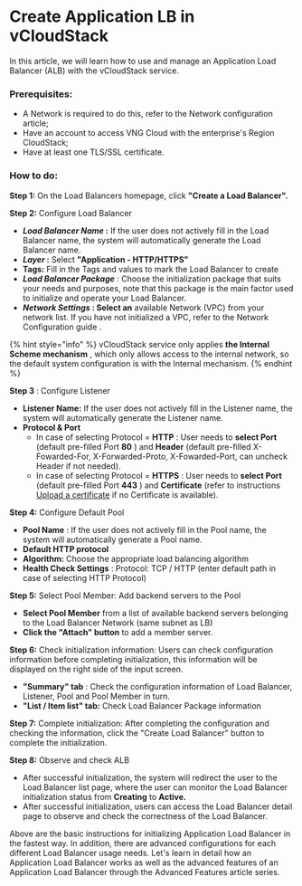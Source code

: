 # Create Application LB in vCloudStack

In this article, we will learn how to use and manage an Application Load Balancer (ALB) with the vCloudStack service.

### **Prerequisites:** <a href="#dieu-kien-tieu-quyet" id="dieu-kien-tieu-quyet"></a>

* A Network is required to do this, refer to the Network configuration article;
* Have an account to access VNG Cloud with the enterprise's Region CloudStack;
* Have at least one TLS/SSL certificate.

### **How to do:** <a href="#cach-thuc-hien" id="cach-thuc-hien"></a>

**Step 1:** On the Load Balancers homepage, click **"Create a Load Balancer".**

**Step 2:** Configure Load Balancer

* _**Load Balancer Name**_**&#x20;:** If the user does not actively fill in the Load Balancer name, the system will automatically generate the Load Balancer name.
* _**Layer**_**&#x20;:** Select **"Application - HTTP/HTTPS"**
* **Tags:** Fill in the Tags and values ​​to mark the Load Balancer to create
* _**Load Balancer Package**_ : Choose the initialization package that suits your needs and purposes, note that this package is the main factor used to initialize and operate your Load Balancer.
* _**Network Settings**_**&#x20;: Select an** available Network (VPC) from your network list. If you have not initialized a VPC, refer to the Network Configuration guide .

{% hint style="info" %}
vCloudStack service only applies **the Internal Scheme mechanism** , which only allows access to the internal network, so the default system configuration is with the Internal mechanism.
{% endhint %}

**Step 3** : Configure Listener

* **Listener Name:** If the user does not actively fill in the Listener name, the system will automatically generate the Listener name.
* **Protocol & Port**
  * In case of selecting Protocol = **HTTP** : User needs to **select Port** (default pre-filled Port **80** ) and **Header** (default pre-filled X-Fowarded-For, X-Forwarded-Proto, X-Fowarded-Port, can uncheck Header if not needed).
  * In case of selecting Protocol = **HTTPS** : User needs to **select Port** (default pre-filled Port **443** ) and **Certificate** (refer to instructions [Upload a certificate](https://docs-vngcloud-vn.translate.goog/vng-cloud-document/vn/vserver/compute-hcm03-1a/vlb-load-balancer-new-version/application-load-balancer/certificate/upload-a-certificate) if no Certificate is available).

**Step 4:** Configure Default Pool

* **Pool Name** : If the user does not actively fill in the Pool name, the system will automatically generate a Pool name.
* **Default HTTP protocol**
* **Algorithm:** Choose the appropriate load balancing algorithm
* **Health Check Settings** : Protocol: TCP / HTTP (enter default path in case of selecting HTTP Protocol)

**Step 5:** Select Pool Member: Add backend servers to the Pool

* **Select Pool Member** from a list of available backend servers belonging to the Load Balancer Network (same subnet as LB)
* **Click the "Attach" button** to add a member server.

**Step 6:** Check initialization information: Users can check configuration information before completing initialization, this information will be displayed on the right side of the input screen.

* **"Summary" tab** : Check the configuration information of Load Balancer, Listener, Pool and Pool Member in turn.
* **"List / Item list" tab:** Check Load Balancer Package information

**Step 7:** Complete initialization: After completing the configuration and checking the information, click the "Create Load Balancer" button to complete the initialization.

**Step 8:** Observe and check ALB

* After successful initialization, the system will redirect the user to the Load Balancer list page, where the user can monitor the Load Balancer initialization status from **Creating** to **Active.**
* After successful initialization, users can access the Load Balancer detail page to observe and check the correctness of the Load Balancer.

Above are the basic instructions for initializing Application Load Balancer in the fastest way. In addition, there are advanced configurations for each different Load Balancer usage needs. Let's learn in detail how an Application Load Balancer works as well as the advanced features of an Application Load Balancer through the Advanced Features article series.
